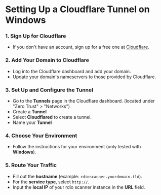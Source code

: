 # Setting Up a Cloudflare Tunnel on Windows

### 1. Sign Up for Cloudflare
- If you don't have an account, sign up for a free one at [Cloudflare](https://www.cloudflare.com).

### 2. Add Your Domain to Cloudflare
- Log into the Cloudflare dashboard and add your domain.
- Update your domain's nameservers to those provided by Cloudflare.

### 3. Set Up and Configure the Tunnel
- Go to the **Tunnels** page in the Cloudflare dashboard. (located under "Zero Trust" > "Networks")
- Create a **Tunnel**
- Select **Cloudflared** to create a tunnel.
- Name your **Tunnel**

### 4. Choose Your Environment
- Follow the instructions for your environment (only tested with **Windows**).

### 5. Route Your Traffic
- Fill out the **hostname** (example: `rdioscanner.yourdomain.tld`).
- For the **service type**, select `http://`.
- Input the **local IP** of your rdio scanner instance in the **URL** field.
